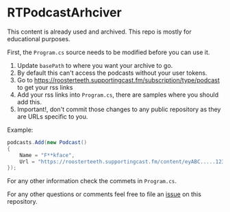 # RTPodcastArhciver
This content is already used and archived. This repo is mostly for educational purposes.


First, the `Program.cs` source needs to be modified before you can use it.

1. Update `basePath` to where you want your archive to go.
2. By default this can't access the podcasts without your user tokens.
3. Go to https://roosterteeth.supportingcast.fm/subscription/type/podcast to get your rss links
4. Add your rss links into `Program.cs`, there are samples where you should add this.
5. Important!, don't commit those changes to any public repository as they are URLs specific to you.

Example: 
```csharp
podcasts.Add(new Podcast()
{
	Name = "F**kface",
	Url = "https://roosterteeth.supportingcast.fm/content/eyABC.....123.rss",
});
```

For any other information check the commets in `Program.cs`.

For any other questions or comments feel free to file an [issue](https://github.com/beeradmoore/RTPodcastArchiver/issues) on this repository.